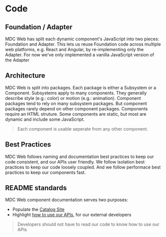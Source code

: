 # Code

## Foundation / Adapter

MDC Web has split each dynamic component's JavaScript into two pieces:
Foundation and Adapter. This lets us reuse Foundation code across multiple web
platforms, e.g. React and Angular, by re-implementing only the Adapter. For now
we've only implemented a vanilla JavaScript version of the Adapter

## Architecture

MDC Web is split into packages. Each package is either a Subsystem or a
Component. Subsystems apply to many components. They generally describe style
(e.g.: color) or motion (e.g.: animation). Component packages tend to rely on
many subsystem packages. But component packages rarely depend on other
component packages. Components require an HTML struture. Some components are
static, but most are dynamic and include some JavaScript.

> Each component is usable seperate from any other component.

## Best Practices

MDC Web follows naming and documentation best practices to keep our code
consistent, and our APIs user friendly. We follow isolation best practices to
keep our code loosely coupled. And we follow performace best practices to keep
our components fast.

## README standards

MDC Web component documentation serves two purposes:

* Populate the [Catalog Site](https://material.io/components/web/catalog/)
* Highlight [how to use our APIs](readme_standards.md), for our external developers

> Developers should not have to read our code to know how to use our APIs


